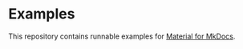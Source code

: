 # Examples

This repository contains runnable examples for [Material for MkDocs].

  [Material for MkDocs]: https://squidfunk.github.io/mkdocs-material/

